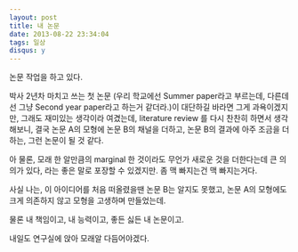 ```yaml
---
layout: post
title: 내 논문
date: 2013-08-22 23:34:04
tags: 일상
disqus: y
---
```


논문 작업을 하고 있다.

박사 2년차 마치고 쓰는 첫 논문 (우리 학교에선 Summer paper라고 부르는데, 다른데선 그냥 Second year paper라고 하는거 같더라.)이 대단하길 바라면 그게 과욕이겠지만, 그래도 재미있는 생각이라 여겼는데, literature review 를 다시 찬찬히 하면서 생각해보니, 결국 논문 A의 모형에 논문 B의 채널을 더하고, 논문 B의 결과에 아주 조금을 더하는, 그런 논문이 될 것 같다.

아 물론, 모래 한 알만큼의 marginal 한 것이라도 무언가 새로운 것을 더한다는데 큰 의의가 있다, 라는 좋은 말로 포장할 수 있겠지만. 좀 맥 빠지는건 맥 빠지는거다.

사실 나는, 이 아이디어를 처음 떠올렸을땐 논문 B는 알지도 못했고, 논문 A의 모형에도 크게 의존하지 않고 모형을 고생하며 만들었는데.

물론 내 책임이고, 내 능력이고, 좋든 싫든 내 논문이고.

내일도 연구실에 앉아 모래알 다듬어야겠다.